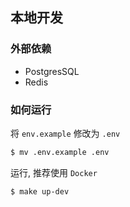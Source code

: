 ## 本地开发

### 外部依赖
- PostgresSQL
- Redis

### 如何运行
将 ```env.example``` 修改为 ```.env```
```bash
$ mv .env.example .env
```

运行, 推荐使用 `Docker`
```bash
$ make up-dev
```
